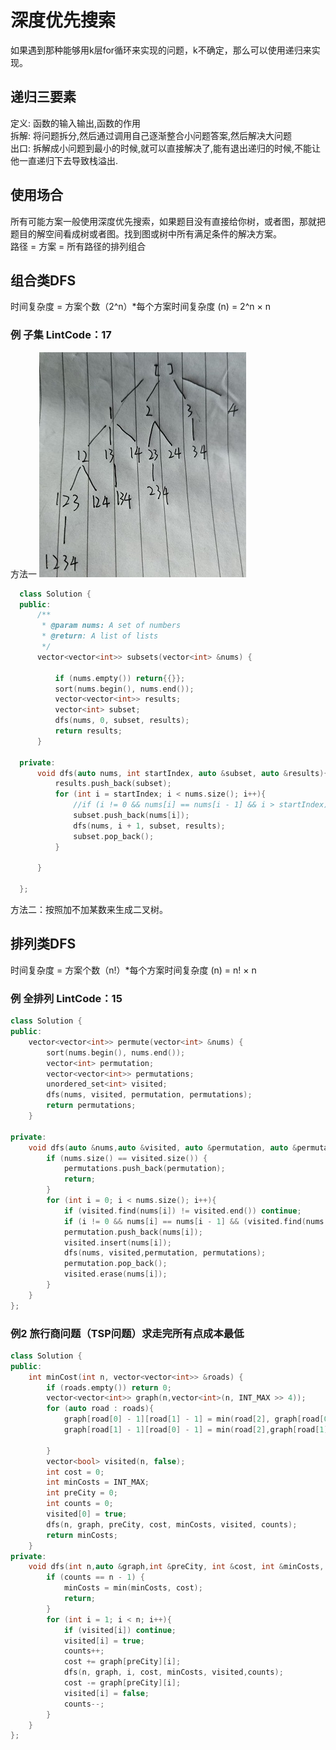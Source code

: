 # 深度优先搜索    
如果遇到那种能够用k层for循环来实现的问题，k不确定，那么可以使用递归来实现。
## 递归三要素   
定义: 函数的输入输出,函数的作用  
拆解: 将问题拆分,然后通过调用自己逐渐整合小问题答案,然后解决大问题  
出口: 拆解成小问题到最小的时候,就可以直接解决了,能有退出递归的时候,不能让他一直递归下去导致栈溢出.  
## 使用场合  
所有可能方案一般使用深度优先搜索，如果题目没有直接给你树，或者图，那就把题目的解空间看成树或者图。找到图或树中所有满足条件的解决方案。  
路径 = 方案 = 所有路径的排列组合
## 组合类DFS    
时间复杂度  = 方案个数（2^n）*每个方案时间复杂度 (n) = 2^n × n    
### 例 子集 LintCode：17  
方法一
![](https://github.com/994861457/994861457_Algorithm_notes_cpp/blob/main/%E5%9B%BE%E7%89%87/QQ%E5%9B%BE%E7%89%8720220130163738.jpg)  
```cpp  
  class Solution {
  public:
      /**
       * @param nums: A set of numbers
       * @return: A list of lists
       */
      vector<vector<int>> subsets(vector<int> &nums) {

          if (nums.empty()) return{{}};
          sort(nums.begin(), nums.end());
          vector<vector<int>> results;
          vector<int> subset;
          dfs(nums, 0, subset, results);
          return results;
      }

  private:
      void dfs(auto nums, int startIndex, auto &subset, auto &results){
          results.push_back(subset);
          for (int i = startIndex; i < nums.size(); i++){                           //每深入一层都会跳过已经访问过的元素，向后移一个数
              //if (i != 0 && nums[i] == nums[i - 1] && i > startIndex) continue;  //带重复元素的子集的题加上这句就是答案  //当发现是第二个相同元素时，如果set里面未出现过相同的数就舍弃。也就是说如果发现该数不是重复数中的第一个，那就需要看看他的兄弟节点，如果他是兄弟节点中最左边那个就说明添加是有效的。
              subset.push_back(nums[i]);
              dfs(nums, i + 1, subset, results);
              subset.pop_back();
          }

      }

  };  
  ```
  方法二：按照加不加某数来生成二叉树。  
  ## 排列类DFS    
  时间复杂度  = 方案个数（n!）*每个方案时间复杂度 (n) = n! × n  
  ### 例  全排列 LintCode：15
  ```cpp  
  class Solution {
  public:
      vector<vector<int>> permute(vector<int> &nums) {
          sort(nums.begin(), nums.end());
          vector<int> permutation;
          vector<vector<int>> permutations;
          unordered_set<int> visited;
          dfs(nums, visited, permutation, permutations);
          return permutations;
      }

  private:
      void dfs(auto &nums,auto &visited, auto &permutation, auto &permutations){
          if (nums.size() == visited.size()) {
              permutations.push_back(permutation);
              return;
          }
          for (int i = 0; i < nums.size(); i++){
              if (visited.find(nums[i]) != visited.end()) continue;
              if (i != 0 && nums[i] == nums[i - 1] && (visited.find(nums[i - 1]) == visited.end())) continue; //当前数和前面数一样，但前面数以前没出现过。
              permutation.push_back(nums[i]);
              visited.insert(nums[i]);
              dfs(nums, visited,permutation, permutations);
              permutation.pop_back();
              visited.erase(nums[i]);
          }
      }
  };
```
### 例2 旅行商问题（TSP问题）求走完所有点成本最低  
  ```cpp  
  class Solution {
  public:
      int minCost(int n, vector<vector<int>> &roads) {
          if (roads.empty()) return 0;
          vector<vector<int>> graph(n,vector<int>(n, INT_MAX >> 4));
          for (auto road : roads){
              graph[road[0] - 1][road[1] - 1] = min(road[2], graph[road[0] - 1][road[1] - 1]);
              graph[road[1] - 1][road[0] - 1] = min(road[2],graph[road[1] - 1][road[0] - 1]);

          }
          vector<bool> visited(n, false);
          int cost = 0;
          int minCosts = INT_MAX;
          int preCity = 0;
          int counts = 0;
          visited[0] = true;
          dfs(n, graph, preCity, cost, minCosts, visited, counts);
          return minCosts;
      }
  private:
      void dfs(int n,auto &graph,int &preCity, int &cost, int &minCosts, auto &visited, int & counts){
          if (counts == n - 1) {
              minCosts = min(minCosts, cost);
              return;
          }
          for (int i = 1; i < n; i++){
              if (visited[i]) continue;
              visited[i] = true;
              counts++;
              cost += graph[preCity][i];
              dfs(n, graph, i, cost, minCosts, visited,counts);
              cost -= graph[preCity][i];
              visited[i] = false;
              counts--;
          }
      }
  };

